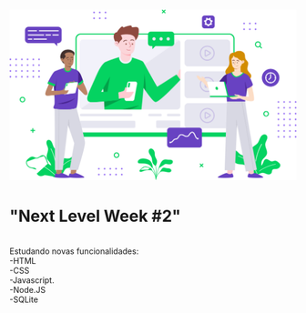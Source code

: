 <h1 algn="center">
 <img alt="backgroundImg" src="https://raw.githubusercontent.com/lobophf/Proffy/c6be17fb89a4a5a68d07d5f87ae565513d445d54/public/images/landing.svg" height="300px" style="max-width:100%;">
</h1>
<h1 algn="center">
 "Next Level Week #2"
</h1>

<br>
Estudando novas funcionalidades: <br>
 -HTML <br>
 -CSS <br>
 -Javascript. <br>
 -Node.JS <br>
 -SQLite <br>
 
 
